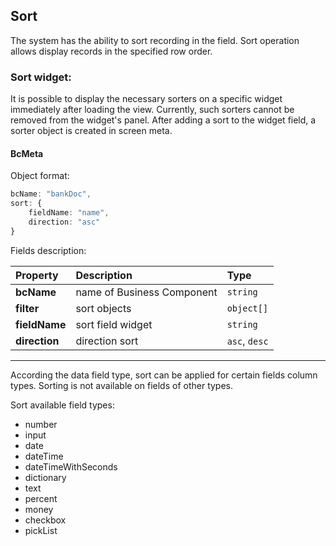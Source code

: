 ## Sort
The system has the ability to sort recording in the field. Sort operation allows display records in the specified row order.

### Sort widget:

It is possible to display the necessary sorters on a specific widget immediately after loading the view. Currently, such sorters cannot be removed from the widget's panel.
After adding a sort to the widget field, a sorter object is created in screen meta.

#### BcMeta

Object format:

```ts
bcName: "bankDoc",
sort: {
    fieldName: "name",
    direction: "asc"
}
```

Fields description:

| Property | Description  | Type
|:---|:---|:---|
| **bcName** | name of Business Component  | `string`
| **filter** | sort objects | `object[]`
| **fieldName** | sort field widget | `string`
| **direction** | direction sort  | `asc`, `desc`


---

According the data field type, sort can be applied for certain fields column types. Sorting is not available on fields of other types.

Sort available field types:
* number
* input
* date
* dateTime
* dateTimeWithSeconds
* dictionary
* text
* percent
* money
* checkbox
* pickList
